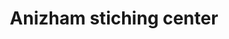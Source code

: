 ---
title: "Anizham stiching center"
url: /thiruvananthapuram/anizham-stiching-center/
shop: tailor
---
